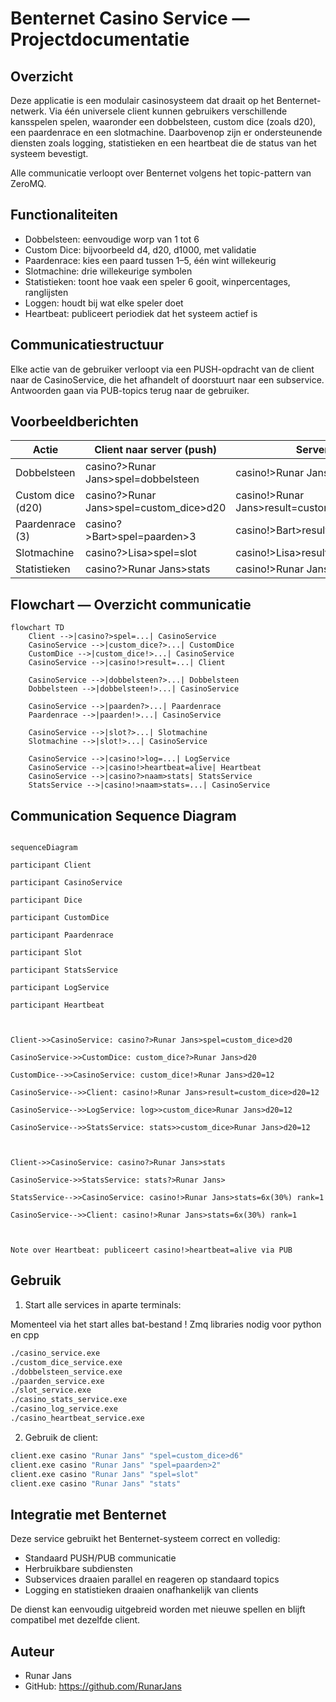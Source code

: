 # Benternet Casino Service — Projectdocumentatie

## Overzicht

Deze applicatie is een modulair casinosysteem dat draait op het Benternet-netwerk. Via één universele client kunnen gebruikers verschillende kansspelen spelen, waaronder een dobbelsteen, custom dice (zoals d20), een paardenrace en een slotmachine. Daarbovenop zijn er ondersteunende diensten zoals logging, statistieken en een heartbeat die de status van het systeem bevestigt.

Alle communicatie verloopt over Benternet volgens het topic-pattern van ZeroMQ.

## Functionaliteiten

- Dobbelsteen: eenvoudige worp van 1 tot 6
- Custom Dice: bijvoorbeeld d4, d20, d1000, met validatie
- Paardenrace: kies een paard tussen 1–5, één wint willekeurig
- Slotmachine: drie willekeurige symbolen
- Statistieken: toont hoe vaak een speler 6 gooit, winpercentages, ranglijsten
- Loggen: houdt bij wat elke speler doet
- Heartbeat: publiceert periodiek dat het systeem actief is

## Communicatiestructuur

Elke actie van de gebruiker verloopt via een PUSH-opdracht van de client naar de CasinoService, die het afhandelt of doorstuurt naar een subservice. Antwoorden gaan via PUB-topics terug naar de gebruiker.

## Voorbeeldberichten

| Actie              | Client naar server (push)                         | Server naar client (pub)                         |
|--------------------|--------------------------------------------------|--------------------------------------------------|
| Dobbelsteen        | casino?>Runar Jans>spel=dobbelsteen              | casino!>Runar Jans>result=dobbelsteen=5          |
| Custom dice (d20)  | casino?>Runar Jans>spel=custom_dice>d20          | casino!>Runar Jans>result=custom_dice>d20=17     |
| Paardenrace (3)    | casino?>Bart>spel=paarden>3                      | casino!>Bart>result=paarden>winner=2>you=lost    |
| Slotmachine        | casino?>Lisa>spel=slot                           | casino!>Lisa>result=slot=🍋🍒🍋                    |
| Statistieken       | casino?>Runar Jans>stats                         | casino!>Runar Jans>stats=6x(30%) rank=1          |

## Flowchart — Overzicht communicatie

```mermaid
flowchart TD
    Client -->|casino?>spel=...| CasinoService
    CasinoService -->|custom_dice?>...| CustomDice
    CustomDice -->|custom_dice!>...| CasinoService
    CasinoService -->|casino!>result=...| Client

    CasinoService -->|dobbelsteen?>...| Dobbelsteen
    Dobbelsteen -->|dobbelsteen!>...| CasinoService

    CasinoService -->|paarden?>...| Paardenrace
    Paardenrace -->|paarden!>...| CasinoService

    CasinoService -->|slot?>...| Slotmachine
    Slotmachine -->|slot!>...| CasinoService

    CasinoService -->|casino!>log=...| LogService
    CasinoService -->|casino!>heartbeat=alive| Heartbeat
    CasinoService -->|casino?>naam>stats| StatsService
    StatsService -->|casino!>naam>stats=...| CasinoService
```

## Communication Sequence Diagram

  

```mermaid

sequenceDiagram

participant Client

participant CasinoService

participant Dice

participant CustomDice

participant Paardenrace

participant Slot

participant StatsService

participant LogService

participant Heartbeat

  

Client->>CasinoService: casino?>Runar Jans>spel=custom_dice>d20

CasinoService->>CustomDice: custom_dice?>Runar Jans>d20

CustomDice-->>CasinoService: custom_dice!>Runar Jans>d20=12

CasinoService-->>Client: casino!>Runar Jans>result=custom_dice>d20=12

CasinoService-->>LogService: log>>custom_dice>Runar Jans>d20=12

CasinoService-->>StatsService: stats>>custom_dice>Runar Jans>d20=12

  

Client->>CasinoService: casino?>Runar Jans>stats

CasinoService->>StatsService: stats?>Runar Jans>

StatsService-->>CasinoService: casino!>Runar Jans>stats=6x(30%) rank=1

CasinoService-->>Client: casino!>Runar Jans>stats=6x(30%) rank=1

  

Note over Heartbeat: publiceert casino!>heartbeat=alive via PUB

```

  




## Gebruik

1. Start alle services in aparte terminals:

Momenteel via het start alles bat-bestand !
Zmq libraries nodig voor python en cpp





```bash
./casino_service.exe
./custom_dice_service.exe
./dobbelsteen_service.exe
./paarden_service.exe
./slot_service.exe
./casino_stats_service.exe
./casino_log_service.exe
./casino_heartbeat_service.exe
```

2. Gebruik de client:

```bash
client.exe casino "Runar Jans" "spel=custom_dice>d6"
client.exe casino "Runar Jans" "spel=paarden>2"
client.exe casino "Runar Jans" "spel=slot"
client.exe casino "Runar Jans" "stats"
```

## Integratie met Benternet

Deze service gebruikt het Benternet-systeem correct en volledig:
- Standaard PUSH/PUB communicatie
- Herbruikbare subdiensten
- Subservices draaien parallel en reageren op standaard topics
- Logging en statistieken draaien onafhankelijk van clients

De dienst kan eenvoudig uitgebreid worden met nieuwe spellen en blijft compatibel met dezelfde client.

## Auteur

- Runar Jans
- GitHub: https://github.com/RunarJans
